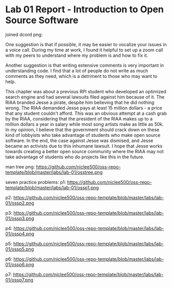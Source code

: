 # Lab 01 Report - Introduction to Open Source Software

joined dcord png:


One suggestion is that if possible, it may be easier to vocalize your issues in a voice call. During my time at work, I found it helpful to set up a zoom call with my peers to understand where my problem is and how to fix it. 

Another suggestion is that writing extensive comments is very important in understanding code. I find that a lot of people do not write as much comments as they need, which is a detriment to those who may want to help.

This chapter was about a previous RPI student who developed an optimized search engine and had several lawsuits filed against him because of it. The RIAA branded Jesse a pirate, despite him believing that he did nothing wrong. The RIAA demanded Jesse pays at least 15 million dollars - a price that any student couldn't afford. This was an obvious attempt at a cash grab by the RIAA, considering that the president of the RIAA makes up to a million dollars a year in salary while most song artists make as little as 50k. In my opinion, I believe that the government should crack down on these kind of lobbyists who take advantage of students who make open source software. In the end, the case against Jesse was dismised, and Jesse became an activists due to this inhumane lawsuit. I hope that Jesse works towards creating a better open source community where the RIAA may not take advantage of students who do projects like this in the future. 

man tree png:
https://github.com/niclee500/oss-repo-template/blob/master/labs/lab-01/osstree.png

seven practice problems:
p1:
https://github.com/niclee500/oss-repo-template/blob/master/labs/lab-01/ossp1.png

p2:
https://github.com/niclee500/oss-repo-template/blob/master/labs/lab-01/ossp2.png

p3:
https://github.com/niclee500/oss-repo-template/blob/master/labs/lab-01/ossp3.png

p4:
https://github.com/niclee500/oss-repo-template/blob/master/labs/lab-01/ossp4.png

p5:
https://github.com/niclee500/oss-repo-template/blob/master/labs/lab-01/ossp5.png

p6:
https://github.com/niclee500/oss-repo-template/blob/master/labs/lab-01/ossp6.png

p7:
https://github.com/niclee500/oss-repo-template/blob/master/labs/lab-01/ossp7.png

